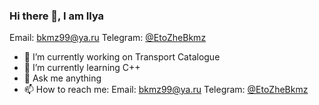 ### Hi there 👋, I am Ilya

Email: [bkmz99@ya.ru](mailto:bkmz99@ya.ru)
Telegram: [@EtoZheBkmz](https://t.me/EtoZheBkmz)

- 🔭 I’m currently working on Transport Catalogue
- 🌱 I’m currently learning C++
- 💬 Ask me anything
- 📫 How to reach me:
  Email: [bkmz99@ya.ru](mailto:bkmz99@ya.ru)
  Telegram: [@EtoZheBkmz](https://t.me/EtoZheBkmz)

<!--
**Bkmz100/Bkmz100** is a ✨ _special_ ✨ repository because its `README.md` (this file) appears on your GitHub profile.

Here are some ideas to get you started:

- 🔭 I’m currently working on ...
- 🌱 I’m currently learning ...
- 👯 I’m looking to collaborate on ...
- 🤔 I’m looking for help with ...
- 💬 Ask me about ...
- 📫 How to reach me: ...
- 😄 Pronouns: ...
- ⚡ Fun fact: ...
-->
